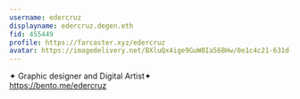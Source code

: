 ```yaml
---
username: edercruz
displayname: edercruz.degen.eth
fid: 455449
profile: https://farcaster.xyz/edercruz
avatar: https://imagedelivery.net/BXluQx4ige9GuW0Ia56BHw/0e1c4c21-631d-4b2e-1c50-98027c2f1700/original
---
```

✦ Graphic designer and Digital Artist✦    
 https://bento.me/edercruz  
